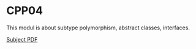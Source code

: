 # CPP04

This modul is about subtype polymorphism, abstract classes, interfaces.

[Subject PDF](subject-cpp04.pdf)
